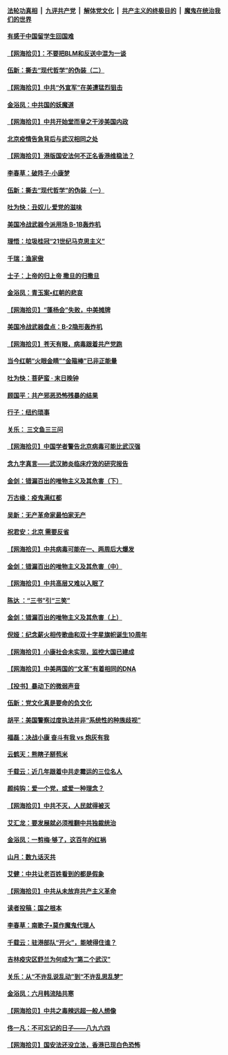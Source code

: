 ####  [法轮功真相](../../../../basic/blob/master/README.md?t=06262331) &nbsp;|&nbsp; [九评共产党](../../../../9ping.md/blob/master/README.md?t=06262331) &nbsp;|&nbsp; [解体党文化](../../../../jtdwh.md/blob/master/README.md?t=06262331)  &nbsp;|&nbsp; [共产主义的终极目的](../../../../gczydzjmd.md/blob/master/README.md?t=06262331) &nbsp;|&nbsp; [魔鬼在统治我们的世界](../../../../mgztzwmdsj.md/blob/master/README.md?t=06262331) 

#### [有感于中国留学生回国难](../pages/nsc993/n12212960.md?t=06262331) 

#### [【网海拾贝】：不要把BLM和反送中混为一谈](../pages/nsc993/n12213076.md?t=06262331) 

#### [伍新：撕去“现代哲学”的伪装（二）](../pages/nsc993/n12211310.md?t=06262331) 

#### [【网海拾贝】中共“外宣军”在美遭猛烈狙击](../pages/nsc993/n12211190.md?t=06262331) 

#### [金浴凤：中共国的妖魔道](../pages/nsc993/n12208163.md?t=06262331) 

#### [【网海拾贝】中共开始堂而皇之干涉美国内政](../pages/nsc993/n12205646.md?t=06262331) 

#### [北京疫情告急背后与武汉相同之处](../pages/nsc993/n12201610.md?t=06262331) 

#### [【网海拾贝】港版国安法何不正名香港维稳法？](../pages/nsc993/n12203675.md?t=06262331) 

#### [李春草：破阵子·小康梦](../pages/nsc993/n12202996.md?t=06262331) 

#### [伍新：撕去“现代哲学”的伪装（一）](../pages/nsc993/n12202666.md?t=06262331) 

#### [吐为快：丑奴儿·爱党的滋味](../pages/nsc993/n12202630.md?t=06262331) 

#### [美国冷战武器今派用场 B-1B轰炸机](../pages/nsc993/n12202368.md?t=06262331) 

#### [理悟：垃圾桂冠“21世纪马克思主义”](../pages/nsc993/n12201220.md?t=06262331) 

#### [千瑞：渔家傲](../pages/nsc993/n12201174.md?t=06262331) 

#### [士子：上帝的归上帝 撒旦的归撒旦](../pages/nsc993/n12199902.md?t=06262331) 

#### [金浴凤：青玉案•红朝的悲哀](../pages/nsc993/n12199650.md?t=06262331) 

#### [【网海拾贝】“蓬杨会”失败，中美摊牌](../pages/nsc993/n12199598.md?t=06262331) 

#### [美国冷战武器盘点：B-2隐形轰炸机](../pages/nsc993/n12199226.md?t=06262331) 

#### [【网海拾贝】苍天有眼，病毒跟着共产党跑](../pages/nsc993/n12197648.md?t=06262331) 

#### [当今红朝“火眼金睛”“金箍棒”已非正能量](../pages/nsc993/n12196834.md?t=06262331) 

#### [吐为快：菩萨蛮 · 末日晚钟](../pages/nsc993/n12196689.md?t=06262331) 

#### [顾国平：共产邪恶恐怖残暴的结果](../pages/nsc993/n12195238.md?t=06262331) 

#### [行子：纽约琐事](../pages/nsc993/n12194752.md?t=06262331) 

#### [关乐： 三文鱼三三问](../pages/nsc993/n12194626.md?t=06262331) 

#### [【网海拾贝】中国学者警告北京病毒可能比武汉强](../pages/nsc993/n12193964.md?t=06262331) 

#### [念九字真言——武汉肺炎临床疗效的研究报告](../pages/nsc993/n12190804.md?t=06262331) 

#### [金剑：错漏百出的唯物主义及其危害（下）](../pages/nsc993/n12191909.md?t=06262331) 

#### [万古缘：疫鬼满红都](../pages/nsc993/n12191847.md?t=06262331) 

#### [吴新：无产革命家最怕家无产](../pages/nsc993/n12191806.md?t=06262331) 

#### [祝君安：北京 需要反省](../pages/nsc993/n12191766.md?t=06262331) 

#### [【网海拾贝】中共病毒可能在一、两周后大爆发](../pages/nsc993/n12190517.md?t=06262331) 

#### [金剑：错漏百出的唯物主义及其危害（中）](../pages/nsc993/n12188778.md?t=06262331) 

#### [【网海拾贝】中共高层又难以入眠了](../pages/nsc993/n12188425.md?t=06262331) 

#### [陈达 ：“三书”引“三笑”](../pages/nsc993/n12187929.md?t=06262331) 

#### [金剑：错漏百出的唯物主义及其危害（上）](../pages/nsc993/n12186502.md?t=06262331) 

#### [倪娅：纪念薪火相传歌曲和双十字星旗帜诞生10周年](../pages/nsc993/n12186439.md?t=06262331) 

#### [【网海拾贝】小康社会未实现，监控大国已建成](../pages/nsc993/n12185468.md?t=06262331) 

#### [【网海拾贝】中美两国的“文革”有着相同的DNA](../pages/nsc993/n12184487.md?t=06262331) 

#### [【投书】暴动下的微弱声音](../pages/nsc993/n12183493.md?t=06262331) 

#### [伍新：党文化真是要命的负文化](../pages/nsc993/n12182742.md?t=06262331) 

#### [胡平：美国警察过度执法并非“系统性的种族歧视”](../pages/nsc993/n12182713.md?t=06262331) 

#### [福磊：决战小康 奋斗有我 vs 炮灰有我](../pages/nsc993/n12182693.md?t=06262331) 

#### [云鹤天：熊瞎子掰苞米](../pages/nsc993/n12182680.md?t=06262331) 

#### [千载云：近几年跟着中共走霉运的三位名人](../pages/nsc993/n12182649.md?t=06262331) 

#### [颜纯钩：爱一个党，或爱一种理念？](../pages/nsc993/n12182640.md?t=06262331) 

#### [【网海拾贝】中共不灭，人民就得被灭](../pages/nsc993/n12180698.md?t=06262331) 

#### [艾汇龙：要发展就必须推翻中共独裁统治](../pages/nsc993/n12180647.md?t=06262331) 

#### [金浴凤：一剪梅·够了，这百年的红祸](../pages/nsc993/n12180002.md?t=06262331) 

#### [山月：数九话灭共](../pages/nsc993/n12179940.md?t=06262331) 

#### [艾健：中共让老百姓看到的都是假象](../pages/nsc993/n12179778.md?t=06262331) 

#### [【网海拾贝】中共从未放弃共产主义革命](../pages/nsc993/n12176687.md?t=06262331) 

#### [读者投稿：国之根本](../pages/nsc993/n12176662.md?t=06262331) 

#### [李春草：南歌子•莫作魔鬼代理人](../pages/nsc993/n12176610.md?t=06262331) 

#### [千载云：驻港部队“开火”，能唬得住谁？](../pages/nsc993/n12176028.md?t=06262331) 

#### [吉林疫灾区舒兰为何成为“第二个武汉”](../pages/nsc993/n12172816.md?t=06262331) 

#### [关乐：从“不许乱说乱动”到“不许乱思乱梦”](../pages/nsc993/n12174760.md?t=06262331) 

#### [金浴凤：六月韩流陆共寒](../pages/nsc993/n12174739.md?t=06262331) 

#### [【网海拾贝】中共之毒辣远超一般人想像](../pages/nsc993/n12174574.md?t=06262331) 

#### [佟一凡：不可忘记的日子——八九六四](../pages/nsc993/n12174371.md?t=06262331) 

#### [【网海拾贝】国安法还没立法，香港已现白色恐怖](../pages/nsc993/n12172467.md?t=06262331) 

